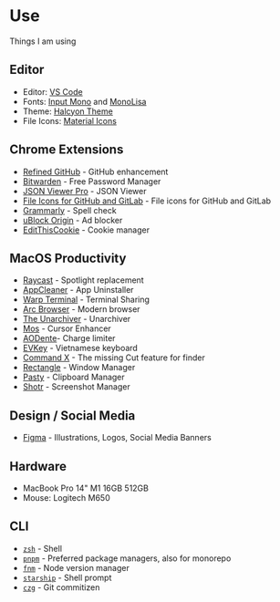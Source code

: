# Use

Things I am using

## Editor

- Editor: [VS Code](https://code.visualstudio.com/)
- Fonts: [Input Mono](https://input.djr.com/) and [MonoLisa](https://www.monolisa.dev)
- Theme: [Halcyon Theme](https://marketplace.visualstudio.com/items?itemName=brittanychiang.halcyon-vscode)
- File Icons: [Material Icons](https://marketplace.visualstudio.com/items?itemName=PKief.material-icon-theme)

## Chrome Extensions

- [Refined GitHub](https://chrome.google.com/webstore/detail/refined-github/hlepfoohegkhhmjieoechaddaejaokhf) - GitHub enhancement
- [Bitwarden](https://chrome.google.com/webstore/detail/tampermonkey/dhdgffkkebhmkfjojejmpbldmpobfkfo) - Free Password Manager
- [JSON Viewer Pro](https://chrome.google.com/webstore/detail/json-viewer-pro/eifflpmocdbdmepbjaopkkhbfmdgijcc) - JSON Viewer
- [File Icons for GitHub and GitLab](https://chrome.google.com/webstore/detail/file-icons-for-github-and/ficfmibkjjnpogdcfhfokmihanoldbfe) - File icons for GitHub and GitLab
- [Grammarly](https://chrome.google.com/webstore/detail/grammarly-grammar-checker/kbfnbcaeplbcioakkpcpgfkobkghlhen) - Spell check
- [uBlock Origin](https://chrome.google.com/webstore/detail/ublock-origin/cjpalhdlnbpafiamejdnhcphjbkeiagm) - Ad blocker
- [EditThisCookie](https://chrome.google.com/webstore/detail/editthiscookie/fngmhnnpilhplaeedifhccceomclgfbg) - Cookie manager

## MacOS Productivity

- [Raycast](https://raycast.com/) - Spotlight replacement
- [AppCleaner](https://freemacsoft.net/appcleaner/) - App Uninstaller
- [Warp Terminal](https://warp.dev/) - Terminal Sharing
- [Arc Browser](https://arc.net) - Modern browser
- [The Unarchiver](https://theunarchiver.com/) - Unarchiver
- [Mos](https://mos.caldis.me/) - Cursor Enhancer
- [AODente](https://apphousekitchen.com)- Charge limiter
- [EVKey](https://evkeyvn.com/) - Vietnamese keyboard
- [Command X](https://sindresorhus.com/command-x) - The missing Cut feature for finder
- [Rectangle](https://rectangleapp.com/) - Window Manager
- [Pasty](https://apps.apple.com/vn/app/clipboard-manager-pasty/id1544620654?mt=12) - Clipboard Manager
- [Shotr](https://shottr.cc/) - Screenshot Manager

## Design / Social Media

- [Figma](https://www.figma.com/) - Illustrations, Logos, Social Media Banners

## Hardware

- MacBook Pro 14" M1 16GB 512GB
- Mouse: Logitech M650

## CLI

- [`zsh`](https://zsh.org/) - Shell
- [`pnpm`](https://pnpm.io/) - Preferred package managers, also for monorepo
- [`fnm`](https://github.com/Schniz/fnm) - Node version manager
- [`starship`](https://starship.rs/) - Shell prompt
- [`czg`](https://github.com/Zhengqbbb/cz-git) - Git commitizen
